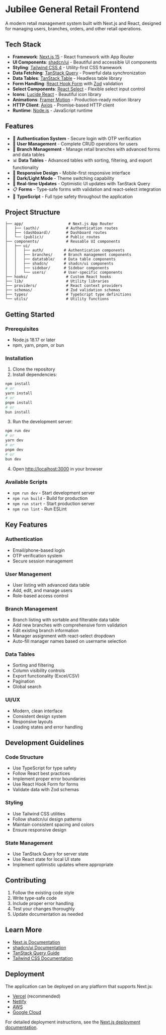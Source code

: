 # Jubilee General Retail Frontend

A modern retail management system built with Next.js and React, designed for managing users, branches, orders, and other retail operations.

## Tech Stack

- **Framework**: [Next.js 15](https://nextjs.org) - React framework with App Router
- **UI Components**: [shadcn/ui](https://ui.shadcn.com) - Beautiful and accessible UI components
- **Styling**: [Tailwind CSS 4](https://tailwindcss.com) - Utility-first CSS framework
- **Data Fetching**: [TanStack Query](https://tanstack.com/query) - Powerful data synchronization
- **Data Tables**: [TanStack Table](https://tanstack.com/table) - Headless table library
- **Form Handling**: [React Hook Form](https://react-hook-form.com) with [Zod](https://zod.dev) validation
- **Select Components**: [React Select](https://react-select.com) - Flexible select input control
- **Icons**: [Lucide React](https://lucide.dev) - Beautiful icon library
- **Animations**: [Framer Motion](https://framer.com/motion) - Production-ready motion library
- **HTTP Client**: [Axios](https://axios-http.com) - Promise-based HTTP client
- **Runtime**: [Node.js](https://nodejs.org) - JavaScript runtime

## Features

- 🔐 **Authentication System** - Secure login with OTP verification
- 👥 **User Management** - Complete CRUD operations for users
- 🏢 **Branch Management** - Manage retail branches with advanced forms and data tables
- 📊 **Data Tables** - Advanced tables with sorting, filtering, and export functionality
- 📱 **Responsive Design** - Mobile-first responsive interface
- 🎨 **Dark/Light Mode** - Theme switching capability
- 🔄 **Real-time Updates** - Optimistic UI updates with TanStack Query
- 📋 **Forms** - Type-safe forms with validation and react-select integration
- 🎯 **TypeScript** - Full type safety throughout the application

## Project Structure

```
├── app/                    # Next.js App Router
│   ├── (auth)/            # Authentication routes
│   ├── (dashboard)/       # Dashboard routes
│   └── (public)/          # Public routes
├── components/            # Reusable UI components
│   ├── ui/
│   │   ├── auth/         # Authentication components
│   │   ├── branches/     # Branch management components
│   │   ├── datatable/    # Data table components
│   │   ├── shadcn/       # shadcn/ui components
│   │   ├── sidebar/      # Sidebar components
│   │   └── users/        # User-specific components
├── hooks/                 # Custom React hooks
├── lib/                   # Utility libraries
├── providers/             # React context providers
├── schemas/               # Zod validation schemas
├── types/                 # TypeScript type definitions
└── utils/                 # Utility functions
```

## Getting Started

### Prerequisites

- Node.js 18.17 or later
- npm, yarn, pnpm, or bun

### Installation

1. Clone the repository
2. Install dependencies:

```bash
npm install
# or
yarn install
# or
pnpm install
# or
bun install
```

3. Run the development server:

```bash
npm run dev
# or
yarn dev
# or
pnpm dev
# or
bun dev
```

4. Open [http://localhost:3000](http://localhost:3000) in your browser

### Available Scripts

- `npm run dev` - Start development server
- `npm run build` - Build for production
- `npm run start` - Start production server
- `npm run lint` - Run ESLint

## Key Features

### Authentication
- Email/phone-based login
- OTP verification system
- Secure session management

### User Management
- User listing with advanced data table
- Add, edit, and manage users
- Role-based access control

### Branch Management
- Branch listing with sortable and filterable data table
- Add new branches with comprehensive form validation
- Edit existing branch information
- Manager assignment with react-select dropdown
- Auto-fill manager names based on username selection

### Data Tables
- Sorting and filtering
- Column visibility controls
- Export functionality (Excel/CSV)
- Pagination
- Global search

### UI/UX
- Modern, clean interface
- Consistent design system
- Responsive layouts
- Loading states and error handling

## Development Guidelines

### Code Structure
- Use TypeScript for type safety
- Follow React best practices
- Implement proper error boundaries
- Use React Hook Form for forms
- Validate data with Zod schemas

### Styling
- Use Tailwind CSS utilities
- Follow shadcn/ui design patterns
- Maintain consistent spacing and colors
- Ensure responsive design

### State Management
- Use TanStack Query for server state
- Use React state for local UI state
- Implement optimistic updates where appropriate

## Contributing

1. Follow the existing code style
2. Write type-safe code
3. Include proper error handling
4. Test your changes thoroughly
5. Update documentation as needed

## Learn More

- [Next.js Documentation](https://nextjs.org/docs)
- [shadcn/ui Documentation](https://ui.shadcn.com)
- [TanStack Query Guide](https://tanstack.com/query/latest)
- [Tailwind CSS Documentation](https://tailwindcss.com/docs)

## Deployment

The application can be deployed on any platform that supports Next.js:

- [Vercel](https://vercel.com) (recommended)
- [Netlify](https://netlify.com)
- [AWS](https://aws.amazon.com)
- [Google Cloud](https://cloud.google.com)

For detailed deployment instructions, see the [Next.js deployment documentation](https://nextjs.org/docs/app/building-your-application/deploying).